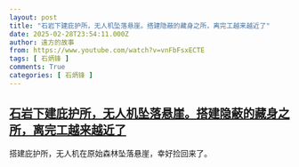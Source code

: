 ```yaml
---
layout: post
title: "石岩下建庇护所，无人机坠落悬崖。搭建隐蔽的藏身之所，离完工越来越近了"
date: 2025-02-28T23:54:11.000Z
author: 遠方的故事
from: https://www.youtube.com/watch?v=vnFbFsxECTE
tags: [ 石炳锋 ]
comments: True
categories: [ 石炳锋 ]
---
```

<!--1740786851000-->
[石岩下建庇护所，无人机坠落悬崖。搭建隐蔽的藏身之所，离完工越来越近了](https://www.youtube.com/watch?v=vnFbFsxECTE)
------

<div>
搭建庇护所，无人机在原始森林坠落悬崖，幸好捡回来了。
</div>
